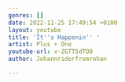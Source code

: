 ```yaml
---
genres: []
date: 2022-11-25 17:49:54 +0100
layout: youtube
title: 'It''s Happenin'' '
artist: Plus + One
youtube-url: v-ZGTT5dTO8
author: Johannriderfromrohan

---
```

